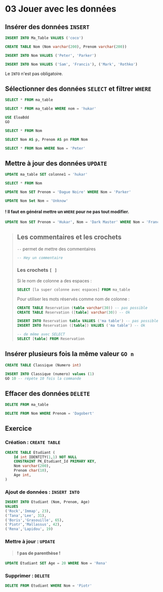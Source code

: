 # 03 Jouer avec les données

## Insérer des données `INSERT`

```sql
INSERT INTO Ma_Table VALUES ('coco')
```



```sql
CREATE TABLE Nom (Nom varchar(200), Prenom varchar(200))

INSERT INTO Nom VALUES ('Peter', 'Parker')

INSERT INTO Nom VALUES ('Sam', 'Francis'), ('Mark', 'Rothko')
```

Le `INTO` n'est pas obligatoire.



## Sélectionner des données `SELECT` et filtrer `WHERE`

```sql
SELECT * FROM ma_table

SELECT * FROM ma_table WHERE nom = 'hukar'
```



```sql
USE EloaBdd
GO

SELECT * FROM Nom

SELECT Nom AS p, Prenom AS pn FROM Nom

SELECT * FROM Nom WHERE Nom = 'Peter'
```



## Mettre à jour des données `UPDATE`

```sql
UPDATE ma_table SET colonne1 = 'hukar'
```



```sql
SELECT * FROM Nom

UPDATE Nom SET Prenom = 'Dague Noire' WHERE Nom = 'Parker'

UPDATE Nom Set Nom = 'Unknow'
```

#### ! Il faut en général mettre un `WHERE` pour ne pas tout modifier.

```sql
UPDATE Nom SET Prenom = 'Hukar', Nom = 'Dark Master' WHERE Nom = 'Francis'
```



> ## Les commentaires et les crochets
>
> `--` permet de mettre des commentaires
>
> ```sql
> -- Hey un commentaire
> 
> ```
>
> 
>
> ### Les crochets `[ ]`
>
> Si le nom de colonne a des espaces :
>
> ```sql
> SELECT [la super colonne avec espaces] FROM ma_table
> ```
>
> Pour utiliser les mots réservés comme nom de colonne :
>
> ```sql
> CREATE TABLE Reservation (table varchar(30)) -- pas possible
> CREATE TABLE Reservation ([table] varchar(30)) -- Ok
> 
> INSERT INTO Reservation table VALUES ('ma table') -- pas possible
> INSERT INTO Reservation ([table]) VALUES ('ma table') -- Ok
> 
> -- de même avec SELECT
> SELECT [table] FROM Reservation
> ```
>
> 



## Insérer plusieurs fois la même valeur `GO n`

```sql
CREATE TABLE Classique (Numero int)

INSERT INTO Classique (numero) values (1)
GO 10 -- répète 10 fois la commande
```



## Effacer des données `DELETE`

```sql
DELETE FROM ma_table
```

```sql
DELETE FROM Nom WHERE Prenom = 'Dagobert'
```



## Exercice

### Création : `CREATE TABLE`

```sql
CREATE TABLE Etudiant (
    Id int IDENTITY(1,1) NOT NULL
    CONSTRAINT PK_Etudiant_Id PRIMARY KEY,
    Nom varchar(200),
    Prenom char(10),
    Age int,
)
```



### Ajout de données : `INSERT INTO`

```sql
INSERT INTO Etudiant (Nom, Prenom, Age) 
VALUES
('Rock','Immap', 23),
('Tana','Lee', 31),
('Boris','Grasouille', 65),
('Piotr','Mallassus', 42),
('Rena','Lapidou', 19)
```



### Mettre à jour : `UPDATE`

> #### ! pas de parenthèse !

```sql
UPDATE Etudiant SET Age = 20 WHERE Nom = 'Rena'
```



### Supprimer : `DELETE`

```sql
DELETE FROM Etudiant WHERE Nom = 'Piotr'
```

